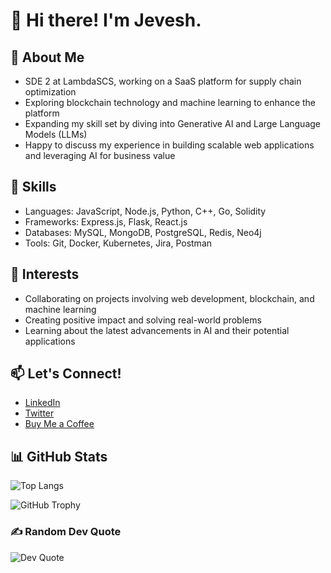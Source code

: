 # 👋 Hi there! I'm Jevesh.

## 💼 About Me
- SDE 2 at LambdaSCS, working on a SaaS platform for supply chain optimization
- Exploring blockchain technology and machine learning to enhance the platform
- Expanding my skill set by diving into Generative AI and Large Language Models (LLMs)
- Happy to discuss my experience in building scalable web applications and leveraging AI for business value

## 🚀 Skills
- Languages: JavaScript, Node.js, Python, C++, Go, Solidity
- Frameworks: Express.js, Flask, React.js
- Databases: MySQL, MongoDB, PostgreSQL, Redis, Neo4j
- Tools: Git, Docker, Kubernetes, Jira, Postman

## 🌟 Interests
- Collaborating on projects involving web development, blockchain, and machine learning
- Creating positive impact and solving real-world problems
- Learning about the latest advancements in AI and their potential applications

## 📫 Let's Connect!
- [LinkedIn](https://linkedin.com/in/jevesh)
- [Twitter](https://twitter.com/aka_jarvis)
- [Buy Me a Coffee](https://buymeacoffee.com/jevesh)

## 📊 GitHub Stats
![Top Langs](https://github-readme-stats.vercel.app/api/top-langs/?username=jp8042&layout=compact&theme=gradient)

![GitHub Trophy](https://github-profile-trophy.vercel.app/?username=jp8042&theme=gradient&no-frame=false&no-bg=false&margin-w=4)

### ✍️ Random Dev Quote
![Dev Quote](https://quotes-github-readme.vercel.app/api?theme=gradient)
